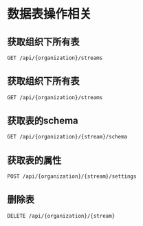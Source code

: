 # 数据表操作相关

## 获取组织下所有表

```bash
GET /api/{organization}/streams
```

## 获取组织下所有表

```bash
GET /api/{organization}/streams
```

## 获取表的schema

```bash
GET /api/{organization}/{stream}/schema
```

## 获取表的属性

```bash
POST /api/{organization}/{stream}/settings
```

## 删除表

```bash
DELETE /api/{organization}/{stream}
```

